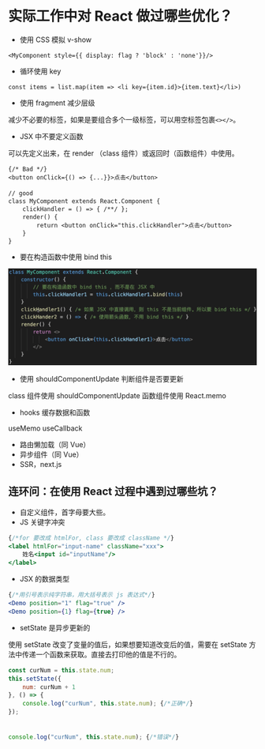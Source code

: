 # 实际工作中对 React 做过哪些优化？

- 使用 CSS 模拟 v-show

```JSX
<MyComponent style={{ display: flag ? 'block' : 'none'}}/>
```

- 循环使用 key

```JSX
const items = list.map(item => <li key={item.id}>{item.text}</li>)
```

- 使用 fragment 减少层级

减少不必要的标签，如果是要组合多个一级标签，可以用空标签包裹`<></>`。

- JSX 中不要定义函数

可以先定义出来，在 render （class 组件）或返回时（函数组件）中使用。

```JSX
{/* Bad */}
<button onClick={() => {...}}>点击</button>

// good
class MyComponent extends React.Component {
    clickHandler = () => { /**/ };
    render() {
        return <button onClick="this.clickHandler">点击</button>
    }
}
```

- 要在构造函数中使用 bind this

![React框架class组件构造函数使用bind(this).png](./images/React框架class组件构造函数使用bind(this).png)

- 使用 shouldComponentUpdate 判断组件是否要更新

class 组件使用 shouldComponentUpdate
函数组件使用 React.memo 

- hooks 缓存数据和函数

useMemo
useCallback

- 路由懒加载（同 Vue）
- 异步组件（同 Vue）
- SSR，next.js

## 连环问：在使用 React 过程中遇到过哪些坑？

- 自定义组件，首字母要大些。
- JS 关键字冲突

```jsx
{/*for 要改成 htmlFor, class 要改成 className */}
<label htmlFor="input-name" className="xxx">
    姓名<input id="inputName"/>
</label>
```

- JSX 的数据类型

```jsx
{/*用引号表示纯字符串，用大括号表示 js 表达式*/}
<Demo position="1" flag="true" />
<Demo position={1} flag={true} />
```

- setState 是异步更新的

使用 setState 改变了变量的值后，如果想要知道改变后的值，需要在 setState 方法中传递一个函数来获取。直接去打印他的值是不行的。

```jsx
const curNum = this.state.num;
this.setState({
    num: curNum + 1
}, () => {
    console.log("curNum", this.state.num); {/*正确*/} 
});


console.log("curNum", this.state.num); {/*错误*/} 
```